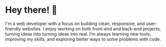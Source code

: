 <h1>Hey there! 👋</h1>
I'm a web developer with a focus on building clean, responsive, and user-friendly websites. I enjoy working on both front-end and back-end projects, turning ideas into turning ideas into real. I’m always learning new tools, improving my skills, and exploring better ways to solve problems with code.

<!---
achraf297/achraf297 is a ✨ special ✨ repository because its `README.md` (this file) appears on your GitHub profile.
You can click the Preview link to take a look at your changes.
--->

